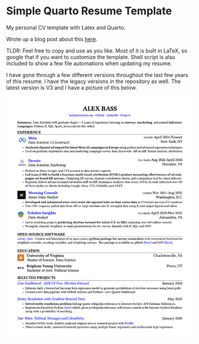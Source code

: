 # Simple Quarto Resume Template
My personal CV template with Latex and Quarto.  

Wrote up a blog post about this [here](https://alexbass.me/posts/resume/). 

TLDR: Feel free to copy and use as you like. Most of it is built in LaTeX, so google that if you want to customize the template. Shell script is also included to show a few file automations when updating my resume.

I have gone through a few different versions throughout the last few years of this resume. I have the legacy versions in the repository as well. The latest version is V3 and I have a picture of this below.

![quarto resume V3](newest_resume.png)
